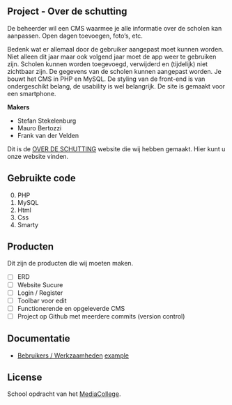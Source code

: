 ## Project - Over de schutting

De beheerder wil een CMS waarmee je alle informatie over de scholen kan aanpassen. Open dagen toevoegen, foto’s, etc.

Bedenk wat er allemaal door de gebruiker aangepast moet kunnen worden. Niet alleen dit jaar maar ook volgend jaar moet de app weer te gebruiken zijn. Scholen kunnen worden toegevoegd, verwijderd en (tijdelijk) niet zichtbaar zijn. De gegevens van de scholen kunnen aangepast worden. Je bouwt het CMS in PHP en MySQL. De styling van de front-end is van ondergeschikt belang, de usability is wel belangrijk. De site is gemaakt voor een smartphone.

**Makers**

* Stefan Stekelenburg
* Mauro Bertozzi
* Frank van der Velden

Dit is de [OVER DE SCHUTTING](http://21281.hosts.ma-cloud.nl/bewijzenmap2/periode1/BAC/Overdeschutting) website die wij hebben gemaakt. Hier kunt u onze website vinden.


## Gebruikte code

0. PHP
0. MySQL
0. Html
0. Css
0. Smarty

## Producten

Dit zijn de producten die wij moeten maken.

- [ ] ERD
- [ ] Website Sucure
- [ ] Login / Register
- [ ] Toolbar voor edit
- [ ] Functionerende en opgeleverde CMS
- [ ] Project op Github met meerdere commits (version control)

## Documentatie

* [Bebruikers / Werkzaamheden](https://docs.google.com/document/d/1hO9SM-mp0XZ5nZDLADPyUZozEN1RQGwUfSPatQaKzm8/edit)
<a href="https://docs.google.com/document/d/1hO9SM-mp0XZ5nZDLADPyUZozEN1RQGwUfSPatQaKzm8/edit" target="_blank">example</a>

## License

School opdracht van het [MediaCollege](https://www.ma-web.nl/).
